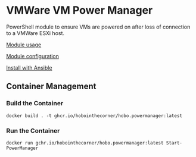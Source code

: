 # VMWare VM Power Manager
PowerShell module to ensure VMs are powered on after loss of connection to a VMWare ESXi host.

[Module usage](Hobo.PowerManager/README.md)

[Module configuration](Hobo.PowerManager/CONFIG.md)

[Install with Ansible](ansible/README.md)

## Container Management
### Build the Container
`docker build . -t ghcr.io/hobointhecorner/hobo.powermanager:latest`

### Run the Container
`docker run gchr.io/hobointhecorner/hobo.powermanager:latest Start-PowerManager`
